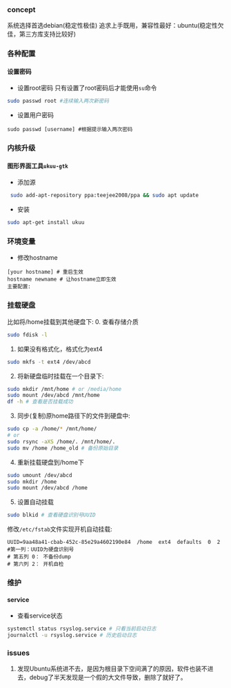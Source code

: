### concept
系统选择首选debian(稳定性极佳)
追求上手既用，兼容性最好：ubuntu(稳定性欠佳，第三方库支持比较好)

### 各种配置
#### 设置密码
- 设置root密码
只有设置了root密码后才能使用`su`命令
```bash
sudo passwd root #连续输入两次新密码
```
- 设置用户密码
```
sudo passwd [username] #根据提示输入两次密码
```
### 内核升级
#### 图形界面工具`ukuu-gtk`
- 添加源
```bash
 sudo add-apt-repository ppa:teejee2008/ppa && sudo apt update
```
- 安装
```bash
sudo apt-get install ukuu
```
### 环境变量 
- 修改hostname
```/etc/hostname
[your hostname] # 重启生效
hostname newname # 让hostname立即生效
主要配置:
```
### 挂载硬盘
比如将/home挂载到其他硬盘下:
0. 查看存储介质
```bash
sudo fdisk -l
```
1. 如果没有格式化，格式化为ext4
```bash
sudo mkfs -t ext4 /dev/abcd
```
2. 将新硬盘临时挂载在一个目录下:
```bash
sudo mkdir /mnt/home # or /media/home
sudo mount /dev/abcd /mnt/home
df -h # 查看是否挂载成功
```
3. 同步(复制)原home路径下的文件到硬盘中:
```bash
sudo cp -a /home/* /mnt/home/
# or 
sudo rsync -aXS /home/. /mnt/home/.
sudo mv /home /home_old # 备份原始目录
```
4. 重新挂载硬盘到/home下
```bash
sudo umount /dev/abcd
sudo mkdir /home
sudo mount /dev/abcd /home
```
5. 设置自动挂载
```bash
sudo blkid # 查看硬盘识别号UUID
```
修改`/etc/fstab`文件实现开机自动挂载:
```/etc/fstab
UUID=9aa48a41-cbab-452c-85e29a4602190e84  /home  ext4  defaults  0  2
#第一列：UUID为硬盘识别号
# 第五列 0： 不备份dump
# 第六列 2： 开机自检
```
### 维护
#### service
- 查看service状态
```bash
systemctl status rsyslog.service # 只看当前启动日志
journalctl -u rsyslog.service # 历史启动日志
```
### issues
1. 发现Ubuntu系统进不去，是因为根目录下空间满了的原因，软件也装不进去，debug了半天发现是一个假的大文件导致，删除了就好了。
